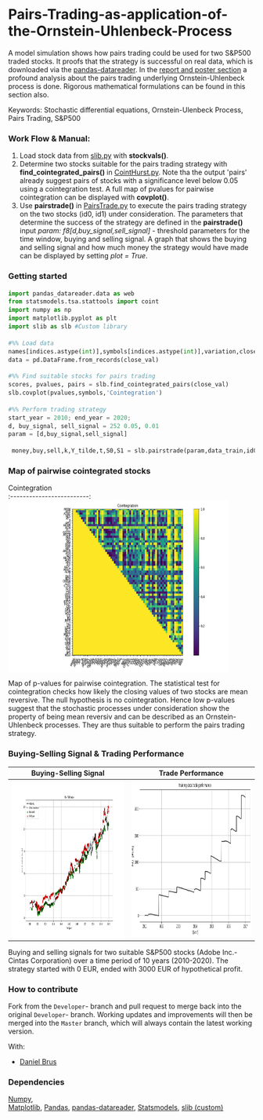 # Pairs-Trading-as-application-of-the-Ornstein-Uhlenbeck-Process
 A model simulation shows how pairs trading could be used for two S&P500 traded stocks. It proofs that the strategy is successful on real data, which is downloaded via the
 [pandas-datareader](https://pandas-datareader.readthedocs.io/en/latest/). In the [report and poster section](https://github.com/david-alber/Pairs-Trading-as-application-to-the-Ornstein-Uhlenbeck-Process/tree/master/Report%2BPoster) a profound analysis about the pairs trading underlying Ornstein-Uhlenbeck process is done. Rigorous mathematical formulations can be found in this section also. 
 
 Keywords: Stochastic differential equations, Ornstein-Ulenbeck Process, Pairs Trading, S&P500 

### Work Flow & Manual: 
1.  Load stock data from [slib.py](https://github.com/david-alber/Pairs-Trading-as-application-to-the-Ornstein-Uhlenbeck-Process/blob/master/Code/slib.py) with **stockvals()**.
2.  Determine two stocks suitable for the pairs trading strategy with **find_cointegrated_pairs()** in [CointHurst.py](https://github.com/david-alber/Pairs-Trading-as-application-to-the-Ornstein-Uhlenbeck-Process/blob/master/Code/CointHurst.py). Note tha the output 'pairs' already suggest pairs of stocks with a significance level below 0.05 using a cointegration test. A full map of pvalues for pairwise cointegration can be displayed with **covplot()**.
3.  Use **pairstrade()** in [PairsTrade.py](https://github.com/david-alber/Pairs-Trading-as-application-to-the-Ornstein-Uhlenbeck-Process/blob/master/Code/PairsTrade.py) to execute the pairs trading strategy on the two stocks (id0, id1) under consideration. The parameters that determine the success of the strategy are defined in the **pairstrade()** input *param: f8[d,buy_signal,sell_signal]* - threshold parameters for the time window, buying and selling signal. A graph that shows the buying and selling signal and how much money the strategy would have made can be displayed by setting *plot = True*.

### Getting started
```python
import pandas_datareader.data as web
from statsmodels.tsa.stattools import coint
import numpy as np
import matplotlib.pyplot as plt
import slib as slb #Custom library

#%% Load data
names[indices.astype(int)],symbols[indices.astype(int)],variation,close_val,open_val = stockvals(df,start_date,end_date)
data = pd.DataFrame.from_records(close_val)

#%% Find suitable stocks for pairs trading
scores, pvalues, pairs = slb.find_cointegrated_pairs(close_val)
slb.covplot(pvalues,symbols,'Cointegration')

#%% Perform trading strategy 
start_year = 2010; end_year = 2020;
d, buy_signal, sell_signal = 252 0.05, 0.01
param = [d,buy_signal,sell_signal]

 money,buy,sell,k,Y_tilde,t,S0,S1 = slb.pairstrade(param,data_train,id0,id1,names,start_year,end_year,plot=True)
```


### Map of pairwise cointegrated stocks
 
  Cointegration  
:-------------------------:
 <img align="center" src="https://github.com/david-alber/Pairs-Trading-as-application-to-the-Ornstein-Uhlenbeck-Process/blob/master/Images/cointegration.png" width="450" height="350" />  
 
 Map of p-values for pairwise cointegration. The statistical test for cointegration checks how likely the closing values of two stocks are mean reversive. The null hypothesis is no cointegration. Hence low p-values suggest that the stochastic processes under consideration show the property of being mean reversiv and can be described as an Ornstein-Uhlenbeck processes. They are thus suitable to perform the pairs trading strategy. 
 


### Buying-Selling Signal & Trading Performance
 
  Buying-Selling Signal |   Trade Performance
:-------------------------:|:-------------------------:
 <img align="center" src="https://github.com/david-alber/Pairs-Trading-as-application-to-the-Ornstein-Uhlenbeck-Process/blob/master/Images/buySell.png" width="400" height="320" />  |  <img src="https://github.com/david-alber/Pairs-Trading-as-application-to-the-Ornstein-Uhlenbeck-Process/blob/master/Images/trade_performance.png" width="400" height="320" />
 
Buying and selling signals for two suitable S&P500 stocks (Adobe Inc.-Cintas Corporation) over a time period of 10 years (2010-2020).
The strategy started with 0 EUR, ended with 3000 EUR of hypothetical profit.



### How to contribute
Fork from the `Developer`- branch and pull request to merge back into the original `Developer`- branch. 
Working updates and improvements will then be merged into the `Master` branch, which will always contain the latest working version.

With: 
* [Daniel Brus](https://www.linkedin.com/in/daniel-brus)

### Dependencies 
 [Numpy](https://numpy.org/),  
 [Matplotlib](https://matplotlib.org/), 
 [Pandas](https://pandas.pydata.org/), [pandas-datareader](https://pandas-datareader.readthedocs.io/en/latest/), [Statsmodels](https://www.statsmodels.org/stable/index.html),
 [slib (custom)](https://github.com/david-alber/Pairs-Trading-as-application-to-the-Ornstein-Uhlenbeck-Process/blob/master/Code/slib.py)
 
